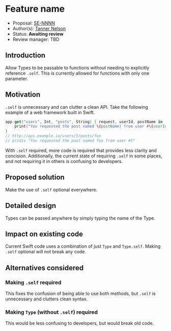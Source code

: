 # Feature name

* Proposal: [SE-NNNN](https://github.com/apple/swift-evolution/blob/master/proposals/NNNN-name.md)
* Author(s): [Tanner Nelson](https://github.com/tannernelson)
* Status: **Awaiting review**
* Review manager: TBD

## Introduction

Allow Types to be passable to functions without needing to explicitly reference `.self`. This is currently allowed for functions with only one parameter. 

## Motivation

`.self` is unnecessary and can clutter a clean API. Take the following example of a web framework built in Swift.

```swift
app.get("users", Int, "posts", String) { request, userId, postName in
	print("You requested the post named \(postName) from user #\(userId)")
}
// http://api.example.io/users/5/posts/foo
// prints "You requested the post named foo from user #5"
```

With `.self` required, more code is required that provides less clarity and concision. Additionally, the current state of requiring `.self` in some places, and not requiring it in others is confusing to developers.

## Proposed solution

Make the use of `.self` optional everywhere. 

## Detailed design

Types can be passed anywhere by simply typing the name of the Type.

## Impact on existing code

Current Swift code uses a combination of just `Type` and `Type.self`. Making `.self` optional will not break any code.

## Alternatives considered

### Making `.self` required

This fixes the confusion of being able to use both methods, but `.self` is unnecessary and clutters clean syntax.

### Making `Type` (without `.self`) required

This would be less confusing to developers, but would break old code. 

